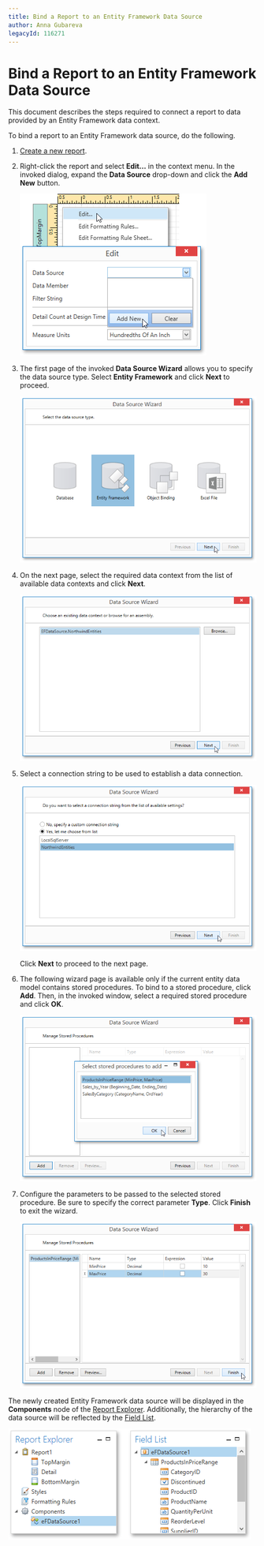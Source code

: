 ```yaml
---
title: Bind a Report to an Entity Framework Data Source
author: Anna Gubareva
legacyId: 116271
---
```

# Bind a Report to an Entity Framework Data Source
This document describes the steps required to connect a report to data provided by an Entity Framework data context.

To bind a report to an Entity Framework data source, do the following.
1. [Create a new report](../../basic-operations/create-a-new-report.md).
2. Right-click the report and select **Edit...** in the context menu. In the invoked dialog, expand the **Data Source** drop-down and click the **Add New** button.
	
	![EUD_WpfReportDesigner_AddDataSource](../../../../../../images/img123562.png)
3. The first page of the invoked **Data Source Wizard** allows you to specify the data source type. Select **Entity Framework** and click **Next** to proceed.
	
	![EUD_WpfReportDesigner_DataSourceWizard_EF](../../../../../../images/img123564.png)
4. On the next page, select the required data context from the list of available data contexts and click **Next**.
	
	![EUD_WpfReportDesigner_EF_1](../../../../../../images/img123989.png)
5. Select a connection string to be used to establish a data connection.
	
	![EUD_WpfReportDesigner_EF_2](../../../../../../images/img123990.png)
	
	Click **Next** to proceed to the next page.
6. The following wizard page is available only if the current entity data model contains stored procedures. To bind to a stored procedure, click **Add**. Then, in the invoked window, select a required stored procedure and click **OK**.
	
	![EUD_WpfReportDesigner_EF_3](../../../../../../images/img123991.png)
7. Configure the parameters to be passed to the selected stored procedure. Be sure to specify the correct parameter **Type**. Click **Finish** to exit the wizard.
	
	![EUD_WpfReportDesigner_EF_4](../../../../../../images/img123992.png)

The newly created Entity Framework data source will be displayed in the **Components** node of the [Report Explorer](../../../interface-elements/report-explorer.md). Additionally, the hierarchy of the data source will be reflected by the [Field List](../../../interface-elements/field-list.md).

![EUD_WpfReportDesigner_EFDataSource](../../../../../../images/img123567.png)